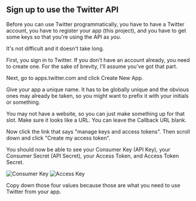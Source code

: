 ## Sign up to use the Twitter API

Before you can use Twitter programmatically, you have to have a Twitter account, you have to register your app (this project), and you have to get some keys so that you're using the API as <i>you</i>.

It's not difficult and it doesn't take long.

First, you sign in to Twitter. If you don't have an account already, you need to create one. For the sake of brevity, I'll assume you've got that part.

Next, go to apps.twitter.com and click Create New App.

Give your app a unique name. It has to be globally unique and the obvious ones may already be taken, so you might want to prefix it with your initials or something.

You may not have a website, so you can just make something up for that slot. Make sure it looks like a URL. You can leave the Callback URL blank.

Now click the link that says "manage keys and access tokens". Then scroll down and click "Create my access token".

You should now be able to see your Consumer Key (API Key), your Consumer Secret (API Secret), your Access Token, and Access Token Secret.

<img alt="Consumer Key" src="images/tweetmonkey/consumer-key.png"/>

<img alt="Access Key" src="images/tweetmonkey/access-key.png"/>                        

Copy down those four values because those are what you need to use Twitter from your app. 